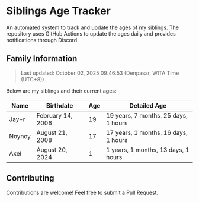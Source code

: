 # Siblings Age Tracker

An automated system to track and update the ages of my siblings. The repository uses GitHub Actions to update the ages daily and provides notifications through Discord.

## Family Information

> Last updated: October 02, 2025 09:46:53 (Denpasar, WITA Time (UTC+8))

Below are my siblings and their current ages:

| Name | Birthdate | Age | Detailed Age |
|------|-----------|-----|-------------|
| Jay-r | February 14, 2006 | 19 | 19 years, 7 months, 25 days, 1 hours |
| Noynoy | August 21, 2008 | 17 | 17 years, 1 months, 16 days, 1 hours |
| Axel | August 20, 2024 | 1 | 1 years, 1 months, 13 days, 1 hours |

## Contributing

Contributions are welcome! Feel free to submit a Pull Request.
